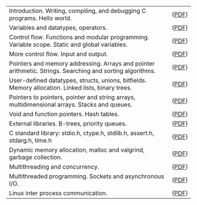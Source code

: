 <table class="tablewidth75" summary="See table caption for summary.">
<tbody>
<tr class="row">
<td>Introduction. Writing, compiling, and debugging C programs. Hello world.</td>
<td>(<a href="MIT6_087IAP10_lec01.pdf">PDF</a>)</td>
</tr>
<tr class="alt-row">
<td>Variables and datatypes, operators.</td>
<td>(<a href="MIT6_087IAP10_lec02.pdf">PDF</a>)</td>
</tr>
<tr class="row">
<td>Control flow. Functions and modular programming. Variable scope. Static and global variables.</td>
<td>(<a href="MIT6_087IAP10_lec03.pdf">PDF</a>)</td>
</tr>
<tr class="alt-row">
<td>More control flow. Input and output.</td>
<td>(<a href="MIT6_087IAP10_lec04.pdf">PDF</a>)</td>
</tr>
<tr class="row">
<td>Pointers and memory addressing. Arrays and pointer arithmetic. Strings. Searching and sorting algorithms.</td>
<td>(<a href="MIT6_087IAP10_lec05.pdf">PDF</a>)</td>
</tr>
<tr class="alt-row">
<td>User-defined datatypes, structs, unions, bitfields. Memory allocation. Linked lists, binary trees.</td>
<td>(<a href="MIT6_087IAP10_lec06.pdf">PDF</a>)</td>
</tr>
<tr class="row">
<td>Pointers to pointers, pointer and string arrays, multidimensional arrays. Stacks and queues.</td>
<td>(<a href="MIT6_087IAP10_lec07.pdf">PDF</a>)</td>
</tr>
<tr class="alt-row">
<td>Void and function pointers. Hash tables.</td>
<td>(<a href="MIT6_087IAP10_lec08.pdf">PDF</a>)</td>
</tr>
<tr class="row">
<td>External libraries. B-trees, priority queues.</td>
<td>(<a href="MIT6_087IAP10_lec09.pdf">PDF</a>)</td>
</tr>
<tr class="alt-row">
<td>C standard library: stdio.h, ctype.h, stdlib.h, assert.h, stdarg.h, time.h</td>
<td>(<a href="MIT6_087IAP10_lec10.pdf">PDF</a>)</td>
</tr>
<tr class="row">
<td>Dynamic memory allocation, malloc and valgrind, garbage collection.</td>
<td>(<a href="MIT6_087IAP10_lec11.pdf">PDF</a>)</td>
</tr>
<tr class="alt-row">
<td>Multithreading and concurrency.</td>
<td>(<a href="MIT6_087IAP10_lec12.pdf">PDF</a>)</td>
</tr>
<tr class="row">
<td>Multithreaded programming. Sockets and asynchronous I/O.</td>
<td>(<a href="MIT6_087IAP10_lec13.pdf">PDF</a>)</td>
</tr>
<tr class="alt-row">
<td>Linux inter process communication.</td>
<td>(<a href="MIT6_087IAP10_lec14.pdf">PDF</a>)</td>
</tr>
</tbody>
</table>
